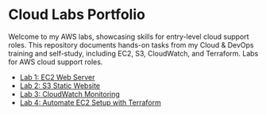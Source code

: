 # Cloud Labs Portfolio
Welcome to my AWS labs, showcasing skills for entry-level cloud support roles. This repository documents hands-on tasks from my Cloud & DevOps training and self-study, including EC2, S3, CloudWatch, and Terraform.
Labs for AWS cloud support roles.
- [Lab 1: EC2 Web Server](lab1-ec2/ec2-web-server.md)
- [Lab 2: S3 Static Website](lab2-s3/s3-static-website.md)
- [Lab 3: CloudWatch Monitoring](lab3-cloudwatch/cloudwatch-monitoring.md)
- [Lab 4: Automate EC2 Setup with Terraform](terraform-ec2.md)
